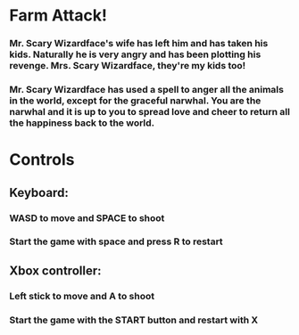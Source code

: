 # Farm Attack!

### Mr. Scary Wizardface's wife has left him and has taken his kids. Naturally he is very angry and has been plotting his revenge. Mrs. Scary Wizardface, they're my kids too!

### Mr. Scary Wizardface has used a spell to anger all the animals in the world, except for the graceful narwhal. You are the narwhal and it is up to you to spread love and cheer to return all the happiness back to the world.

# Controls


## Keyboard: 
### WASD to move and SPACE to shoot
### Start the game with space and press R to restart

## Xbox controller: 
### Left stick to move and A to shoot
### Start the game with the START button and restart with X
